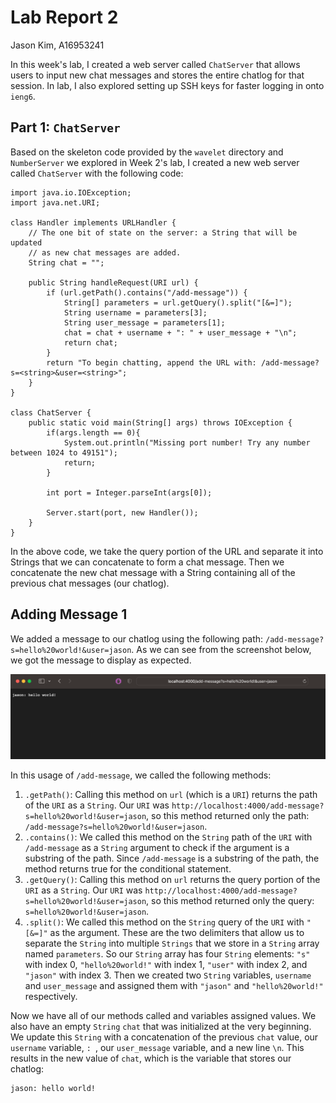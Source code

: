 # **Lab Report 2**
Jason Kim, A16953241

In this week's lab, I created a web server called `ChatServer` that allows users to input new chat messages and stores the entire chatlog for that session. In lab, I also explored setting up SSH keys for faster logging in onto `ieng6`.

## Part 1: `ChatServer`

Based on the skeleton code provided by the `wavelet` directory and `NumberServer` we explored in Week 2's lab, I created a new web server called `ChatServer` with the following code:

```
import java.io.IOException;
import java.net.URI;

class Handler implements URLHandler {
    // The one bit of state on the server: a String that will be updated
    // as new chat messages are added.
    String chat = "";

    public String handleRequest(URI url) {
        if (url.getPath().contains("/add-message")) {
            String[] parameters = url.getQuery().split("[&=]");
            String username = parameters[3];
            String user_message = parameters[1];                                                                                        
            chat = chat + username + ": " + user_message + "\n";
            return chat;
        }
        return "To begin chatting, append the URL with: /add-message?s=<string>&user=<string>";
    }
}

class ChatServer {
    public static void main(String[] args) throws IOException {
        if(args.length == 0){
            System.out.println("Missing port number! Try any number between 1024 to 49151");
            return;
        }

        int port = Integer.parseInt(args[0]);

        Server.start(port, new Handler());
    }
}
```

In the above code, we take the query portion of the URL and separate it into Strings that we can concatenate to form a chat message.
Then we concatenate the new chat message with a String containing all of the previous chat messages (our chatlog).

Adding Message 1
---
We added a message to our chatlog using the following path: `/add-message?s=hello%20world!&user=jason`. As we can see from the screenshot below, we got the message to display as expected.

![Message 1](lab-report-2-images/ChatServerMessage1.png)

In this usage of `/add-message`, we called the following methods:
1. `.getPath()`: Calling this method on `url` (which is a `URI`) returns the path of the `URI` as a `String`. Our `URI` was `http://localhost:4000/add-message?s=hello%20world!&user=jason`, so this method returned only the path: `/add-message?s=hello%20world!&user=jason`.
2. `.contains()`: We called this method on the `String` path of the `URI` with `/add-message` as a `String` argument to check if the argument is a substring of the path. Since `/add-message` is a substring of the path, the method returns true for the conditional statement.
3. `.getQuery()`: Calling this method on `url` returns the query portion of the `URI` as a `String`. Our  `URI` was `http://localhost:4000/add-message?s=hello%20world!&user=jason`, so this method returned only the query: `s=hello%20world!&user=jason`.
4. `.split()`: We called this method on the `String` query of the `URI` with `"[&=]"` as the argument. These are the two delimiters that allow us to separate the `String` into multiple `Strings` that we store in a `String` array named `parameters`. So our `String` array has four `String` elements: `"s"` with index 0, `"hello%20world!"` with index 1, `"user"` with index 2, and `"jason"` with index 3. Then we created two `String` variables, `username` and `user_message` and assigned them with `"jason"` and `"hello%20world!"` respectively.

Now we have all of our methods called and variables assigned values. We also have an empty `String` `chat` that was initialized at the very beginning. We update this `String` with a concatenation of the previous `chat` value, our `username` variable, `: `, our `user_message` variable, and a new line `\n`. This results in the new value of `chat`, which is the variable that stores our chatlog:
```
jason: hello world!
```


